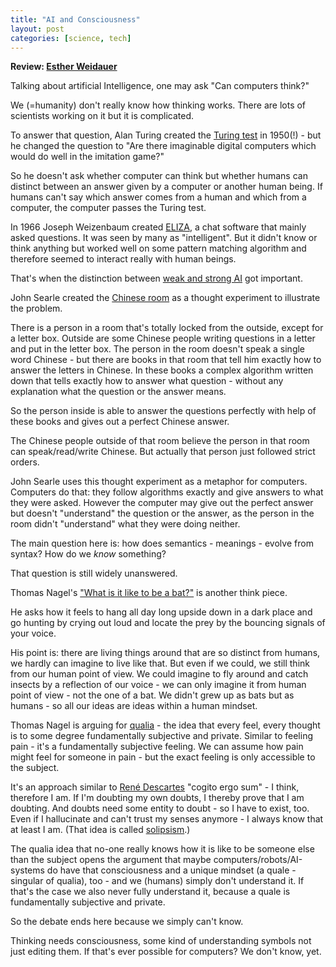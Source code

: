 ```yaml
---
title: "AI and Consciousness"
layout: post
categories: [science, tech]
---
```


**Review: [Esther Weidauer](https://twitter.com/selfawaresoup)**


Talking about artificial Intelligence, one may ask "Can computers think?"

We (=humanity) don't really know how thinking works. There are lots of scientists working on it but it is complicated.

To answer that question, Alan Turing created the [Turing test](https://en.wikipedia.org/wiki/Turing_test) in 1950(!) - but he changed the question to  "Are there imaginable digital computers which would do well in the imitation game?"

So he doesn't ask whether computer can think but whether humans can distinct between an answer given by a computer or another human being. If humans can't say which answer comes from a human and which from a computer, the computer passes the Turing test.

In 1966 Joseph Weizenbaum created [ELIZA](https://en.wikipedia.org/wiki/ELIZA), a chat software that mainly asked questions. It was seen by many as "intelligent".
But it didn't know or think anything but worked well on some pattern matching algorithm and therefore seemed to interact really with human beings.

That's when the distinction between [weak and strong AI](https://zweifeln.org/2018/Weak-and-Strong-Artificial-Intelligence/) got important.


John Searle created the [Chinese room](https://en.wikipedia.org/wiki/Chinese_room) as a thought experiment to illustrate the problem.

There is a person in a room that's totally locked from the outside, except for a letter box. Outside are some Chinese people writing questions in a letter and put in the letter box.
The person in the room doesn't speak a single word Chinese - but there are books in that room that tell him exactly how to answer the letters in Chinese.
In these books a complex algorithm written down that tells exactly how to answer what question - without any explanation what the question or the answer means.

So the person inside is able to answer the questions perfectly with help of these books and gives out a perfect Chinese answer.

The Chinese people outside of that room believe the person in that room can speak/read/write Chinese. But actually that person just followed strict orders.

John Searle uses this thought experiment as a metaphor for computers. Computers do that: they follow algorithms exactly and give answers to what they were asked.
However the computer may give out the perfect answer but doesn't "understand" the question or the answer, as the person in the room didn't "understand" what they were doing neither.

The main question here is: how does semantics - meanings - evolve from syntax?
How do we *know* something?

That question is still widely unanswered.



Thomas Nagel's ["What is it like to be a bat?"](https://en.wikipedia.org/wiki/What_Is_it_Like_to_Be_a_Bat%3F) is another think piece.

He asks how it feels to hang all day long upside down in a dark place and go hunting by crying out loud and locate the prey by the bouncing signals of your voice.

His point is: there are living things around that are so distinct from humans, we hardly can imagine to live like that. But even if we could, we still think from our human point of view. We could imagine to fly around and catch insects by a reflection of our voice - we can only imagine it from human point of view - not the one of a bat. We didn't grew up as bats but as humans - so all our ideas are ideas within a human mindset.

Thomas Nagel is arguing for [qualia](https://de.wikipedia.org/wiki/Qualia) - the idea that every feel, every thought is to some degree fundamentally subjective and private. Similar to feeling pain - it's a fundamentally subjective feeling. We can assume how pain might feel for someone in pain - but the exact feeling is only accessible to the subject.

It's an approach similar to [René Descartes](https://en.wikipedia.org/wiki/Ren%C3%A9_Descartes) "cogito ergo sum" - I think, therefore I am. If I'm doubting my own doubts, I thereby prove that I am doubting. And doubts need some entity to doubt - so I have to exist, too.
Even if I hallucinate and can't trust my senses anymore - I always know that at least I am. (That idea is called [solipsism](https://en.wikipedia.org/wiki/Solipsism).)

The qualia idea that no-one really knows how it is like to be someone else than the subject opens the argument that maybe computers/robots/AI-systems do have that consciousness and a unique mindset (a quale - singular of qualia), too - and we (humans) simply don't understand it.
If that's the case we also never fully understand it, because a quale is fundamentally subjective and private.

So the debate ends here because we simply can't know.


Thinking needs consciousness, some kind of understanding symbols not just editing them. If that's ever possible for computers? We don't know, yet.

